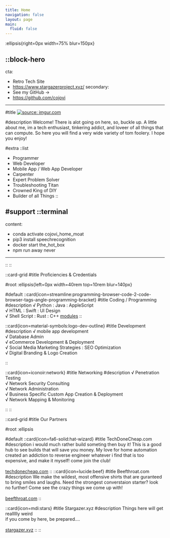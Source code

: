 ```yaml
---
title: Home
navigation: false
layout: page
main:
  fluid: false
---
```


:ellipsis{right=0px width=75% blur=150px}

::block-hero
---
cta:
  - Retro Tech Site
  - https://www.stargazerproject.xyz/
secondary:
  - See my GitHub →
  - https://github.com/cojovi
---
#title
<a href="https://imgur.com/qQklnAH"><img src="https://i.imgur.com/qQklnAH.png" title="source: imgur.com" /></a>

#description
Welcome! There is alot going on here, so, buckle up.  A little about me, im a tech enthusiast, tinkering addict, and loveer of all things that can compute.  So here you will find a very wide variety of tom foolery.  I hope you enjoy! <br>

#extra
  ::list
  - Programmer 
  - Web Developer
  - Mobile App / Web App Developer
  - Carpenter
  - Expert Problem Solver
  - Troubleshooting Titan
  - Crowned King of DIY
  - Builder of all Things
  ::


#support
  ::terminal
  ---
  content:
  - conda activate cojovi_home_moat
  - pip3 install speechrecognition
  - docker start the_hot_box
  - npm run away never
  ---
  ::
::

::card-grid
#title
Proficiencies & Credentials

#root
:ellipsis{left=0px width=40rem top=10rem blur=140px}

#default
  ::card{icon=streamline:programming-browser-code-2-code-browser-tags-angle-programming-bracket}
  #title
  Coding / Programming
  #description
 √ Python : Java : AppleScript <br>
 √ HTML : Swift : UI Design <br>
 √ Shell Script : Rust : C++
   [modules](https://modules.nuxtjs.org)
  ::

  ::card{icon=material-symbols:logo-dev-outline}
  #title
  Development
  #description
√ mobile app development <br>√ Database Admin <br>
√ eCommerce Development & Deployment <br>
√ Social Media Marketing Strategies : SEO Optimization <br>
√ Digital Branding & Logo Creation 

  ::

  ::card{icon=iconoir:network}
  #title
  Networking
  #description
√ Penetration Testing  <br>
√ Network Security Consulting <br>
√ Network Administration <br>
√ Business Specific Custom App Creation & Deployment <br>
√ Network Mapping & Monitoring

  ::
::

::card-grid
#title
Our Partners

#root
:ellipsis

#default
  ::card{icon=fa6-solid:hat-wizard}
  #title
  TechDoneCheap.com
  #description
  i would much rather build someting then buy it! This is a good hub to see builds that will save you money. My love for home automation created an addiction to reverse engineer whatever i find that is too expensive, and make it myself! come join the club!<br><br>
   [techdonecheap.com](https://techdonecheap.com)
  ::
  ::card{icon=lucide:beef}
  #title
  Beefthroat.com
  #description
  We make the wildest, most offensive shirts that are guranteed to bring smiles and laughs.  Need the strongest converstaion starter? look no further!  Come see the crazy things we come up with! <br> <br>
   [beefthroat.com](https://beefthroat.com)
  ::
 
  ::card{icon=mdi:stars}
  #title
  Stargazer.xyz
  #description
   Things here will get reallllly weird<br> 
   if you come by here, be prepared....<br>  <br>
   [stargazer.xyz](https://stargazer.xyz)
  ::
::

